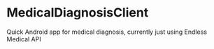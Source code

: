 # MedicalDiagnosisClient
Quick Android app for medical diagnosis, currently just using Endless Medical API
